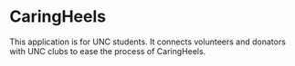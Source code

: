 # CaringHeels
This application is for UNC students. It connects volunteers and donators with UNC clubs to ease the process of CaringHeels.